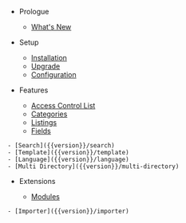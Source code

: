 - Prologue
	- [What's New]({{version}}/what-is-new)

- Setup
	- [Installation]({{version}}/installation)
	- [Upgrade]({{version}}/upgrade)
	- [Configuration]({{version}}/configuration)

- Features
	- [Access Control List]({{version}}/acl)
	- ️[Categories]({{version}}/categories)
	- [Listings]({{version}}/listings)
	- [Fields]({{version}}/fields)
<!--	- ⭕️ [Tags]({{version}}/tags) -->
	- [Search]({{version}}/search)
	- [Template]({{version}}/template)
	- [Language]({{version}}/language)
	- [Multi Directory]({{version}}/multi-directory)

- Extensions

	- [Modules]({{version}}/modules)
<!--	- ⭕️ [Search Plugin]({{version}}/plugin-search) -->
<!--	- ⭕️ [Profile Picture Plugin]({{version}}/profile-picture) -->
	- [Importer]({{version}}/importer)
